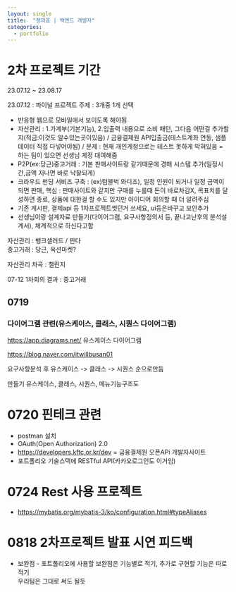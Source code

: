 ```yaml
---
layout: single
title:  "정의효 | 백엔드 개발자"
categories:
  - portfolio
---
```


# 2차 프로젝트 기간
23.07.12 ~ 23.08.17

23.07.12 : 파이널 프로젝트 주제 : 3개중 1개 선택
* 반응형 웹으로 모바일에서 보이도록 해야됨
* 자산관리 : 1.가계부(기본기능), 2.입출력 내용으로 소비 패턴, 그다음 어떤걸 추가할지(적금:이것도 알수있는곳이있음) / 금융결제원 API입출금(테스트계좌 연동, 샘플데이터 직접 다넣어야됨) / 문제 : 현재 개인계정으로는 테스트 못하게 막혀있음 = 하는 팀이 있으면 선생님 계정 대여해줌
* P2P(ex:당근)중고거래 : 기본 판매사이트랑 같기때문에 경매 시스템 추가(일정시간,금액 지나면 바로 낙찰되게)
* 크라우드 펀딩 서비즈 구축 : (ex)텀블벅 와디즈), 일정 인원이 되거나 일정 금액이되면 판매, 핵심 : 판매사이트와 같지만 구매를 누를때 돈이 바로차감X, 목표치를 달성하면 종료, 상품에 대한걸 할 수도 있지만 아이디어 회의할 때 더 알려주심
* 기존 게시판, 결제api 등 1차프로젝트썻던거 쓰세요, ui등은바꾸고 보안추가
* 선생님이랑 설계자료 만들기(다이어그램, 요구사항정의서 등, 끝나고난후의 분석설계서), 체계적으로 하신다고함

자산관리 : 뱅크샐러드 / 핀다<br>
중고거래 : 당근, 옥션마켓?

자산관리 차곡 : 챌린지

07-12 1차회의 결과 : 중고거래

## 0719
### 다이어그램 관련(유스케이스, 클래스, 시퀀스 다이어그램)

https://app.diagrams.net/ 유스케이스 다이어그램
<br>

https://blog.naver.com/itwillbusan01

요구사항분석 후 유스케이스 -> 클래스 -> 시퀀스 순으로만듬 

만들기 유스케이스, 클래스, 시퀀스, 메뉴기능구조도

# 0720 핀테크 관련
* postman 설치
* OAuth(Open Authorization) 2.0
* https://developers.kftc.or.kr/dev = 금융결제원 오픈APi 개발자사이트
* 포트폴리오 기술스택에 RESTful API(카카오로그인도 이거임)

# 0724 Rest 사용 프로젝트
* https://mybatis.org/mybatis-3/ko/configuration.html#typeAliases

# 0818 2차프로젝트 발표 시연 피드백
* 보완점 - 포트폴리오에 사용할 보완점은 기능별로 적기, 추가로 구현할 기능은 따로 적기
<br> 우리팀은 그대로 써도 될듯

